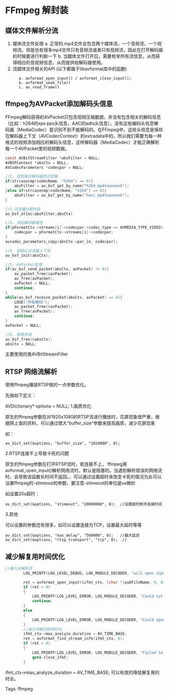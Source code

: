 # FFmpeg 解封装

## 媒体文件解析分流

1. 媒体流文件处理
   a.  正常的.mp4文件会包含两个媒体流，一个音频流，一个视频流。但是也有很多mp4文件只有音频流或者只有视频流，因此在打开解码器的时候要进行判断一下
   b.  当媒体文件打开后，需要枚举所有流信息，从而获得相应的音视频信息，从而提供给解码器使用。
2. 流媒体文件相关的API (以下都属于libavformat库中的函数)

```
      a. avformat_open_input() / avformat_close_input();
      b. avformat_seek_file()
      c. av_read_frame() 
```

## ffmpeg为AVPacket添加解码头信息

FFmpeg解码获得的AVPacket只包含视频压缩数据，并没有包含相关的解码信息
（比如：h264的sps pps头信息，AAC的adts头信息），没有这些编码头信息解
码器（MediaCodec）是识别不到不能解码的。在FFmpeg中，这些头信息是保存
在解码器上下文（AVCodecContext）的extradata中的，所以我们需要为每一种
格式的视频添加相应的解码头信息，这样解码器（MediaCodec）才能正确解析
每一个AVPacket里的视频数据。

```c
const AVBitStreamFilter *absFilter = NULL;
AVBSFContext *absCtx = NULL;
AVCodecParameters *codecpar = NULL;

//1. 找到相应解码器的过滤器
if(strcasecmp(codecName, "h264") == 0){
    absFilter = av_bsf_get_by_name("h264_mp4toannexb");
}else if(strcasecmp(codecName, "h265") == 0){
    absFilter = av_bsf_get_by_name("hevc_mp4toannexb");
}

//2.过滤器分配内存
av_bsf_alloc(absFilter,absCtx)

//3. 添加解码器属性
if(pFormatCtx->streams[i]->codecpar->codec_type == AVMEDIA_TYPE_VIDEO){
    codecpar = pFormatCtx->streams[i]->codecpar;
}
avcodec_parameters_copy(absCtx->par_in, codecpar);

//4. 初始化过滤器上下文
av_bsf_init(absCtx);

//5. AVPacket处理
if(av_bsf_send_packet(absCtx, avPacket) != 0){
    av_packet_free(&avPacket);
    av_free(avPacket);
    avPacket = NULL;
    continue;
}
while(av_bsf_receive_packet(absCtx, avPacket) == 0){
    LOGE("开始解码");
    av_packet_free(&avPacket);
    av_free(avPacket);
    continue;
}
avPacket = NULL;

//6. 释放资源
av_bsf_free(&absCtx);
absCtx = NULL;
```

主要使用的类AVBitStreamFilter

## RTSP 网络流解析

使用ffmpeg播放RTSP做的一点参数优化。

先做如下定义：

AVDictionary* options = NULL;
1.画质优化

原生的ffmpeg参数在对1920x1080的RTSP流进行播放时，花屏现象很严重，根据网上查的资料，可以通过增大“buffer_size”参数来提高画质，减少花屏现象

如：

```
av_dict_set(&options, "buffer_size", "1024000", 0);
```

2.RTSP连接不上导致卡死的问题

原生的ffmpeg参数在打开RTSP流时，若连接不上， ffmpeg用avformat_open_input()解析网络流时，默认是阻塞的。当遇到解析错误的网络流时，会导致该函数长时间不返回。，可以通过设置超时来改变卡死的情况为此可以设置ffmpeg的-stimeout的参数，要注意-stimeout的单位是us微妙

如设置20s超时：

```
av_dict_set(&options, "stimeout", "20000000", 0);  //设置超时断开连接时间
```

3.其他

可以设置的参数还有很多，如可以设置连接为TCP，设置最大延时等等

```
av_dict_set(&options, "max_delay", "500000", 0);   //最大延迟
av_dict_set(&options, "rtsp_transport", "tcp", 0);  //
```

## 减少解复用时间优化

```c
//输入并解析流
        LOG_PRINTF(LOG_LEVEL_DEBUG, LOG_MODULE_DECODER, "will open input file %s.", pu8FileName);

        ret = avformat_open_input(&ifmt_ctx, (char *)pu8FileName, 0, 0);
        if (ret < 0)
        {
            LOG_PRINTF(LOG_LEVEL_ERROR, LOG_MODULE_DECODER, "Could not open input file.");
            continue;
        }
        else
        {
            LOG_PRINTF(LOG_LEVEL_ERROR, LOG_MODULE_DECODER, "Could open input file %s success.", pu8FileName);
        }
        //减少流格式探测时间
        ifmt_ctx->max_analyze_duration = AV_TIME_BASE;
        ret = avformat_find_stream_info(ifmt_ctx, 0);
        if (ret < 0)
        {
            LOG_PRINTF(LOG_LEVEL_ERROR, LOG_MODULE_DECODER, "Failed to retrieve input stream information.");
            goto close_ifmt;
        }
```

ifmt_ctx->max_analyze_duration = AV_TIME_BASE;
可以有效的降低解复用的时长。

Tags:
  ffmpeg